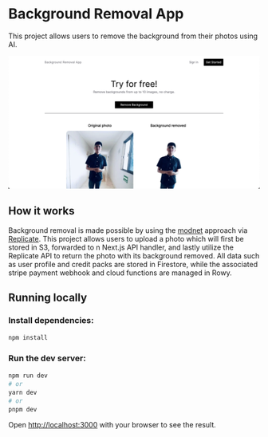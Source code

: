 # Background Removal App

This project allows users to remove the background from their photos using AI.

[![Remove Background App](./public/screenshot.png)](https://rodgetech.com/)

## How it works

Background removal is made possible by using the [modnet](https://github.com/pollinations/modnet) approach via [Replicate](https://replicate.com/). This project allows users to upload a photo which will first be stored in S3, forwarded to n Next.js API handler, and lastly utilize the Replicate API to return the photo with its background removed. All data such as user profile and credit packs are stored in Firestore, while the associated stripe payment webhook and cloud functions are managed in Rowy.

## Running locally

### Install dependencies:

```bash
npm install
```

### Run the dev server:

```bash
npm run dev
# or
yarn dev
# or
pnpm dev
```

Open [http://localhost:3000](http://localhost:3000) with your browser to see the result.
